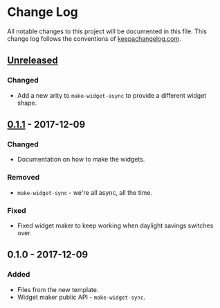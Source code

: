 # Change Log
All notable changes to this project will be documented in this file. This change log follows the conventions of [keepachangelog.com](http://keepachangelog.com/).

## [Unreleased]
### Changed
- Add a new arity to `make-widget-async` to provide a different widget shape.

## [0.1.1] - 2017-12-09
### Changed
- Documentation on how to make the widgets.

### Removed
- `make-widget-sync` - we're all async, all the time.

### Fixed
- Fixed widget maker to keep working when daylight savings switches over.

## 0.1.0 - 2017-12-09
### Added
- Files from the new template.
- Widget maker public API - `make-widget-sync`.

[Unreleased]: https://github.com/your-name/advent-2017-clj/compare/0.1.1...HEAD
[0.1.1]: https://github.com/your-name/advent-2017-clj/compare/0.1.0...0.1.1
